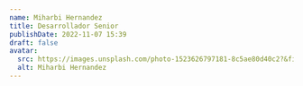 ```yaml
---
name: Miharbi Hernandez
title: Desarrollador Senior
publishDate: 2022-11-07 15:39
draft: false
avatar:
  src: https://images.unsplash.com/photo-1523626797181-8c5ae80d40c2?&fit=crop&w=280
  alt: Miharbi Hernandez
---
```

